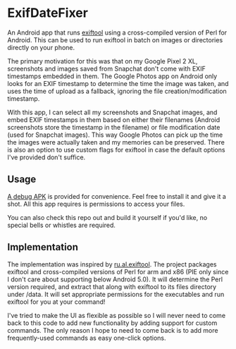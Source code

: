 # ExifDateFixer
An Android app that runs [exiftool](https://exiftool.org/) using a cross-compiled version of Perl for Android. This can be used to run exiftool in batch on images or directories directly on your phone.

The primary motivation for this was that on my Google Pixel 2 XL, screenshots and images saved from Snapchat don't come with EXIF timestamps embedded in them. The Google Photos app on Android only looks for an EXIF timestamp to determine the time the image was taken, and uses the time of upload as a fallback, ignoring the file creation/modification timestamp.

With this app, I can select all my screenshots and Snapchat images, and embed EXIF timestamps in them based on either their filenames (Android screenshots store the timestamp in the filename) or file modification date (used for Snapchat images). This way Google Photos can pick up the time the images were actually taken and my memories can be preserved. There is also an option to use custom flags for exiftool in case the default options I've provided don't suffice.

## Usage

[A debug APK](ExifDateFixer-debug.apk) is provided for convenience. Feel free to install it and give it a shot. All this app requires is permissions to access your files.

You can also check this repo out and build it yourself if you'd like, no special bells or whistles are required.

## Implementation

The implementation was inspired by [ru.al.exiftool](https://apkpure.com/exiftool/ru.al.exiftool). The project packages exiftool and cross-compiled versions of Perl for arm and x86 (PIE only since I don't care about supporting below Android 5.0). It will determine the Perl version required, and extract that along with exiftool to its files directory under /data. It will set appropriate permissions for the executables and run exiftool for you at your command!

I've tried to make the UI as flexible as possible so I will never need to come back to this code to add new functionality by adding support for custom commands. The only reason I hope to need to come back is to add more frequently-used commands as easy one-click options.
